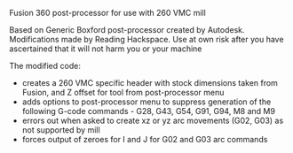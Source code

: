 Fusion 360 post-processor for use with 260 VMC mill

Based on Generic Boxford post-processor created by Autodesk. Modifications made by Reading Hackspace.
Use at own risk after you have ascertained that it will not harm you or your machine

The modified code:
- creates a 260 VMC specific header with stock dimensions taken from Fusion, and Z offset for tool from post-processor menu
- adds options to post-processor menu to suppress generation of the following G-code commands - G28, G43, G54, G91, G94, M8 and M9
- errors out when asked to create xz or yz arc movements (G02, G03) as not supported by mill
- forces output of zeroes for I and J for G02 and G03 arc commands



